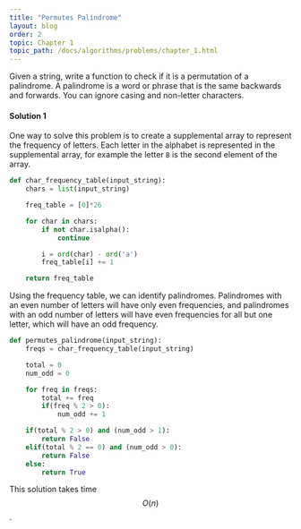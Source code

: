 ```yaml
---
title: "Permutes Palindrome"
layout: blog
order: 2
topic: Chapter 1
topic_path: /docs/algorithms/problems/chapter_1.html
---
```

Given a string, write a function to check if it is a permutation of a palindrome. A palindrome is a word or phrase that is the same backwards and forwards. You can ignore casing and non-letter characters.

#### Solution 1
One way to solve this problem is to create a supplemental array to represent the frequency of letters. Each letter in the alphabet is represented in the supplemental array, for example the letter `B` is the second element of the array.

```python
def char_frequency_table(input_string):
    chars = list(input_string)

    freq_table = [0]*26

    for char in chars:
        if not char.isalpha():
            continue

        i = ord(char) - ord('a')
        freq_table[i] += 1

    return freq_table
```

Using the frequency table, we can identify palindromes. Palindromes with an even number of letters will have only even frequencies, and palindromes with an odd number of letters will have even frequencies for all but one letter, which will have an odd frequency.

```python
def permutes_palindrome(input_string):
    freqs = char_frequency_table(input_string)

    total = 0
    num_odd = 0

    for freq in freqs:
        total += freq
        if(freq % 2 > 0):
            num_odd += 1

    if(total % 2 > 0) and (num_odd > 1):
        return False
    elif(total % 2 == 0) and (num_odd > 0):
        return False
    else:
        return True
```

This solution takes time $$ O(n) $$.